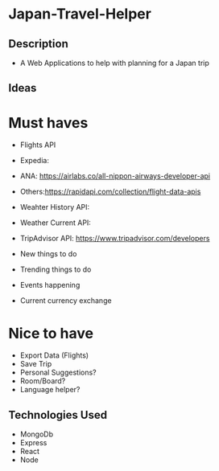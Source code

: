 # Japan-Travel-Helper

## Description 
- A Web Applications to help with planning for a Japan trip

## Ideas
# Must haves
 - Flights API
  - Expedia: 
  - ANA: https://airlabs.co/all-nippon-airways-developer-api
  - Others:https://rapidapi.com/collection/flight-data-apis
 
 - Weahter History API:
 - Weather Current API: 
 - TripAdvisor API: https://www.tripadvisor.com/developers
  - New things to do
  - Trending things to do
  - Events happening
 - Current currency exchange
 
# Nice to have
 - Export Data (Flights)
 - Save Trip 
 - Personal Suggestions?
 - Room/Board?
 - Language helper?


##  Technologies Used
- MongoDb
- Express
- React
- Node